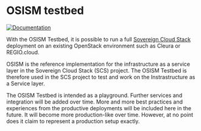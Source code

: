 # OSISM testbed

[![Documentation](https://img.shields.io/static/v1?label=&message=documentation&color=blue)](https://osism.github.io/docs/guides/deploy-guide/examples/testbed)

With the OSISM Testbed, it is possible to run a full [Sovereign Cloud Stack](https://scs.community)
deployment on an existing OpenStack environment such as Cleura or REGIO.cloud.

OSISM is the reference implementation for the infrastructure as a service layer
in the Sovereign Cloud Stack (SCS) project. The OSISM Testbed is therefore used
in the SCS project to test and work on the Instrastructure as a Service layer.

The OSISM Testbed is intended as a playground. Further services and integration
will be added over time. More and more best practices and experiences from the
productive deployments will be included here in the future. It will become more
production-like over time. However, at no point does it claim to represent a
production setup exactly.
